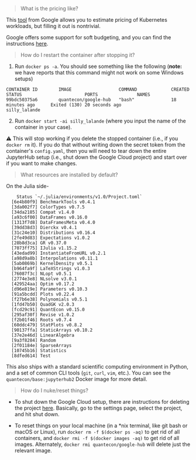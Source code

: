 > What is the pricing like?

This [tool](https://cloud.google.com/products/calculator/) from Google allows you to estimate pricing of Kubernetes workloads, but filling it out is nontrivial.  

Google offers some support for soft budgeting, and you can find the instructions [here](https://cloud.google.com/billing/docs/how-to/budgets).

> How do I restart the container after stopping it? 

1. Run `docker ps -a`. You should see something like the following (**note:** we have reports that this command might not work on some Windows setups)

```
CONTAINER ID        IMAGE                  COMMAND             CREATED             STATUS                        PORTS               NAMES
99bdc50375a6        quantecon/google-hub   "bash"              18 minutes ago      Exited (130) 20 seconds ago                       silly_lalande
```

2. Run `docker start -ai silly_lalande` (where you input the name of the container in your case).

:warning: This will stop working if you delete the stopped container (i.e., if you `docker rm` it). If you do that without writing down the secret token from the container's `config.yaml`, then you will need to tear down the entire JupyterHub setup (i.e., shut down the Google Cloud project) and start over if you want to make changes.

> What resources are installed by default? 

On the Julia side-

```
    Status `~/.julia/environments/v1.0/Project.toml`
  [6e4b80f9] BenchmarkTools v0.4.1
  [3da002f7] ColorTypes v0.7.5
  [34da2185] Compat v1.4.0
  [a93c6f00] DataFrames v0.16.0
  [1313f7d8] DataFramesMeta v0.4.0
  [39dd38d3] Dierckx v0.4.1
  [31c24e10] Distributions v0.16.4
  [2fe49d83] Expectations v1.0.2
  [28b8d3ca] GR v0.37.0
  [7073ff75] IJulia v1.15.2
  [43edad99] InstantiateFromURL v0.2.1
  [a98d9a8b] Interpolations v0.11.1
  [5ab0869b] KernelDensity v0.5.1
  [b964fa9f] LaTeXStrings v1.0.3
  [76087f3c] NLopt v0.5.1
  [2774e3e8] NLsolve v3.0.1
  [429524aa] Optim v0.17.2
  [d96e819e] Parameters v0.10.3
  [91a5bcdd] Plots v0.22.4
  [f27b6e38] Polynomials v0.5.1
  [1fd47b50] QuadGK v2.0.3
  [fcd29c91] QuantEcon v0.15.0
  [295af30f] Revise v1.0.2
  [f2b01f46] Roots v0.7.4
  [60ddc479] StatPlots v0.8.2
  [90137ffa] StaticArrays v0.10.2
  [37e2e46d] LinearAlgebra 
  [9a3f8284] Random 
  [2f01184e] SparseArrays 
  [10745b16] Statistics 
  [8dfed614] Test 
```

This also ships with a standard scientific computing environment in Python, and a set of common CLI tools (`git`, `curl`, `vim`, etc.). You can see the `quantecon/base:jupyterhub2` Docker image for more detail.

> How do I nuke/reset things?

* To shut down the Google Cloud setup, there are instructions for deleting the project [here](https://cloud.google.com/resource-manager/docs/creating-managing-projects). Basically, go to the settings page, select the project, and hit shut down.

* To reset things on your local machine (in a \*nix terminal, like git bash or macOS or Linux), run `docker rm -f $(docker ps -aq)` to get rid of all containers, and `docker rmi -f $(docker images -aq)` to get rid of all images. Alternately, `docker rmi quantecon/google-hub` will delete just the relevant image.
